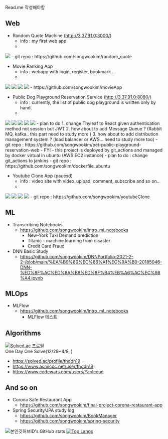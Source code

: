 Read.me 작성해야함


Web 
- 
- Random Quote Machine  (http://3.37.91.0:3000/)
  - info : my first web app
  - 
<span style="display:inline-block;">
<img src="https://img.shields.io/badge/react-61DAFB?style=for-the-badge&logo=react&logoColor=black">
</span>
  - git repo : https://github.com/songwookim/random_quote
  
- Movie Ranking App<br>
  - info : webapp with login, register, bookmark ..
  - 
<span style="display:inline-block;">
<img src="https://img.shields.io/badge/react-61DAFB?style=for-the-badge&logo=react&logoColor=black">
<img src="https://img.shields.io/badge/node.js-339933?style=for-the-badge&logo=Node.js&logoColor=white">
<img src="https://img.shields.io/badge/express-000000?style=for-the-badge&logo=express&logoColor=white">
<img src="https://img.shields.io/badge/mongoDB-47A248?style=for-the-badge&logo=MongoDB&logoColor=white">
</span>
  - https://github.com/songwookim/movieApp 

 
- Public Dog Playground Reservation Service (http://3.37.91.0:8080/)
  - info : currently, the list of public dog playground is written only by hand.
  -
<span style="display:inline-block;">
<img src="https://img.shields.io/badge/springboot-6DB33F?style=for-the-badge&logo=springboot&logoColor=white">
<img src="https://img.shields.io/badge/springjpa-6DB33F?style=for-the-badge&logo=springjpa&logoColor=white">
<img src="https://img.shields.io/badge/springsecurity-6DB33F?style=for-the-badge&logo=springsecurity&logoColor=white">
<img src="https://img.shields.io/badge/thymeleaf-339933?style=for-the-badge&logo=thymeleaf&logoColor=white">
<img src="https://img.shields.io/badge/MySQL-4479A1?style=flat-square&logo=MySQL&logoColor=white">
</span>
    - plan to do
      1. change Thyleaf to React given authentication method not session but JWT
      2. how about to add Message Queue ? (Rabbit MQ, kafka.. this part need to study more )
      3. how about to add distribution management system ? (load balancer or AWS... need to study more too)
  - git repo : https://github.com/songwookim/pet-public-playground-reservation-web
  - FYI
    - this project is deployed by git_actions and managed by docker virtual in ubuntu (AWS EC2 instance)
      - plan to do : change git_actions to jankins 
      - git repo : https://github.com/songwookim/dockerfile_ubuntu

 - Youtube Clone App (pauesd)
   - info : video site with video_upload, comment, subscribe and so on..
   - 
<span style="display:inline-block;">
<img src="https://img.shields.io/badge/react-61DAFB?style=for-the-badge&logo=react&logoColor=black">
<img src="https://img.shields.io/badge/node.js-339933?style=for-the-badge&logo=Node.js&logoColor=white">
<img src="https://img.shields.io/badge/express-000000?style=for-the-badge&logo=express&logoColor=white">
<img src="https://img.shields.io/badge/mongoDB-47A248?style=for-the-badge&logo=MongoDB&logoColor=white">
</span>
   - git repo : https://github.com/songwookim/youtubeClone

ML 
- 
- Transcribing Notebooks
  - https://github.com/songwookim/intro_ml_notebooks
    - New-York Taxi Demand prediction 
    - Titanic - machine learning from disaster
    - Credit Card Fraud
- DNN Basic Study
  - https://github.com/songwookim/DNNPortfolio-2021-2-2-/blob/main/%EA%B9%80%EC%86%A1%EC%9A%B0-20185046-DNN-%ED%8F%AC%ED%8A%B8%ED%8F%B4%EB%A6%AC%EC%98%A4.ipynb
  
MLOps 
-
- MLFlow
  - https://github.com/songwookim/intro_ml_notebooks
    - MLFlow 테스트

Algorithms 
-
[![Solved.ac 프로필](http://mazassumnida.wtf/api/v2/generate_badge?boj=thddn19)](https://solved.ac/thddn19) <br>
One Day One Solve(12/29~4/8, )
- https://solved.ac/profile/thddn19
- https://www.acmicpc.net/user/thddn19
- https://www.codewars.com/users/Yanlecun

And so on
-
- Corona Safe Restaurant App
  - https://github.com/songwookim/final-project-corona-restaurant-app
- Spring Security/JPA study log
  - https://github.com/songwookim/BookManager
  - https://github.com/songwookim/spring-security

![본인깃허브ID's GitHub stats](https://github-readme-stats.vercel.app/api?username=songwookim&show_icons=true&theme=dark)
[![Top Langs](https://github-readme-stats.vercel.app/api/top-langs/?username=songwookim&layout=compact&theme=dark&langs_count=8)](https://github.com/yanlecun/github-readme-stats)
